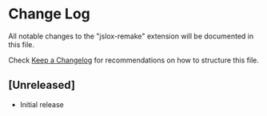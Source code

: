 # Change Log

All notable changes to the "jslox-remake" extension will be documented in this file.

Check [Keep a Changelog](http://keepachangelog.com/) for recommendations on how to structure this file.

## [Unreleased]

- Initial release
